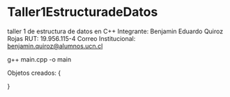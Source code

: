# Taller1EstructuradeDatos
taller 1 de estructura de datos en C++
Integrante: Benjamin Eduardo Quiroz Rojas 
RUT: 19.956.115-4 
Correo Institucional: benjamin.quiroz@alumnos.ucn.cl

g++ main.cpp -o main

Objetos creados:
{
    
}
